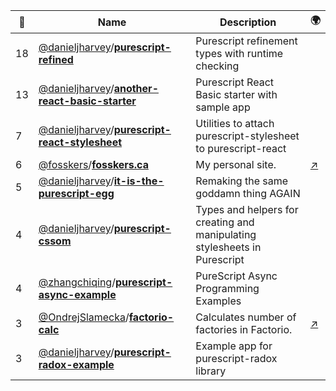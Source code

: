 |:star2: | Name | Description | 🌍|
|---|---|---|---|
|18|[@danieljharvey](https://github.com/danieljharvey)/[**purescript-refined**](https://github.com/danieljharvey/purescript-refined)|Purescript refinement types with runtime checking||
|13|[@danieljharvey](https://github.com/danieljharvey)/[**another-react-basic-starter**](https://github.com/danieljharvey/another-react-basic-starter)|Purescript React Basic starter with sample app||
|7|[@danieljharvey](https://github.com/danieljharvey)/[**purescript-react-stylesheet**](https://github.com/danieljharvey/purescript-react-stylesheet)|Utilities to attach purescript-stylesheet to purescript-react||
|6|[@fosskers](https://github.com/fosskers)/[**fosskers.ca**](https://github.com/fosskers/fosskers.ca)|My personal site.|[:arrow_upper_right:](https://www.fosskers.ca)|
|5|[@danieljharvey](https://github.com/danieljharvey)/[**it-is-the-purescript-egg**](https://github.com/danieljharvey/it-is-the-purescript-egg)|Remaking the same goddamn thing AGAIN||
|4|[@danieljharvey](https://github.com/danieljharvey)/[**purescript-cssom**](https://github.com/danieljharvey/purescript-cssom)|Types and helpers for creating and manipulating stylesheets in Purescript||
|4|[@zhangchiqing](https://github.com/zhangchiqing)/[**purescript-async-example**](https://github.com/zhangchiqing/purescript-async-example)|PureScript Async Programming Examples||
|3|[@OndrejSlamecka](https://github.com/OndrejSlamecka)/[**factorio-calc**](https://github.com/OndrejSlamecka/factorio-calc)|Calculates number of factories in Factorio.|[:arrow_upper_right:](https://www.slamecka.cz/factorio-calc/)|
|3|[@danieljharvey](https://github.com/danieljharvey)/[**purescript-radox-example**](https://github.com/danieljharvey/purescript-radox-example)|Example app for purescript-radox library||


